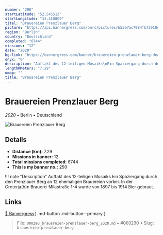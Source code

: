 ```yaml
---
nummer: "290"
startLatitude: "52.545513"
startLongitude: "13.410809"
titel: "Brauereien Prenzlauer Berg"
picture: "https://api.bannergress.com/bnrs/pictures/b53e7ac7984fb73918dca6565c567454"
region: "Berlin"
country: "Deutschland"
completed: "6744"
missions: "12"
date: "2020"
bg-link: "https://bannergress.com/banner/brauereien-prenzlauer-berg-deac"
onyx: "0"
description: "Auftakt des 12-teiligen Mosaiks\nEin Spaziergang durch den Prenzlauer Berg an 12 ehemaligen Brauereien vorbei. In der Groterja(h)n Brauerei Milastraße 1-4 wurde von 1897 bis 1914 Bier gebraut."
lengthKMeters: "7,29"
umap: ""
title: "Brauereien Prenzlauer Berg"
---
```

# Brauereien Prenzlauer Berg

*2020* • Berlin • Deutschland

![Brauereien Prenzlauer Berg](https://api.bannergress.com/bnrs/pictures/b53e7ac7984fb73918dca6565c567454)

## Details
- **Distance (km):** 7.29
- **Missions in banner:** 12
- **Total missions completed:** 6744
- **This is my banner no.:** 290


!!! note "Description"
    Auftakt des 12-teiligen Mosaiks
Ein Spaziergang durch den Prenzlauer Berg an 12 ehemaligen Brauereien vorbei. In der Groterja(h)n Brauerei Milastraße 1-4 wurde von 1897 bis 1914 Bier gebraut.



## Links
[🔗 Bannergress](https://bannergress.com/banner/brauereien-prenzlauer-berg-deac){ .md-button .md-button--primary }



> File: `000290_brauereien-prenzlauer-berg_2020.md` • #000290 • Slug: `brauereien-prenzlauer-berg`
